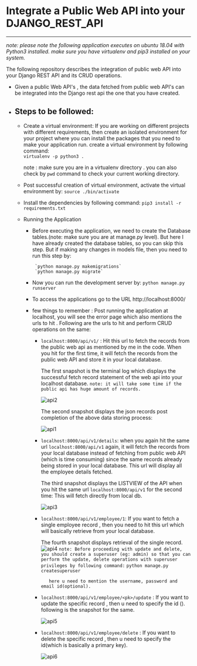 # Integrate a Public Web API into your DJANGO_REST_API
---
*note: please note the following application executes on ubuntu 18.04 with Python3 installed. make sure you have virtualenv and pip3 installed on your system.*

The following repository describes the integration of public web API into your Django REST API and its  CRUD operations.

+ Given a public Web API's , the data fetched from public web API's can be integrated into the Django rest api the one that you have created.

+ Steps to be followed:
    - 
    - Create a virtual environment: If you are working on different projects with different requirements, then create an isolated environment for your project where you can install the packages that you need to make your application run.
      create a virtual environment by following command:   
          `virtualenv -p python3 .`
      
      note : make sure you are in a virtualenv directory . you can also check by `pwd` command to check your current working       directory.
    
    - Post successful creation of virtual environment, activate the virtual environment by:
           `source ./bin/activate`
           
     - Install the dependencies by following command:
            `pip3 install -r requirements.txt`
            
     - Running the Application
         
         + Before executing the application, we need to create the Database tables.(note: make sure you are at manage.py level). But here I have already created the database tables, so you can skip this step. But if making any changes in models file, then you need to run this step by:
         
                `python manage.py makemigrations`
                `python manage.py migrate`
         
         + Now you can run the development server by:
                 `python manage.py runserver`
         
         + To access the applications go to the URL http://localhost:8000/
                  
         + few things to remember : Post running the application at localhost, you will see the error page which also                    mentions the urls to hit . Following are the urls to hit and perform CRUD operations on the same:
         
             - `localhost:8000/api/v1/` : Hit this url to fetch the records from the public web api as mentioned by me                        in the code. When you hit for the first time, it will fetch the records from the public web API and                          store it in your local database. 
             
                 The first snapshot is the terminal log which displays the successful fetch record statement of the web api                    into your localhost database. `note: it will take some time if the public api has huge amount of records.`
                 
                 ![api2](https://user-images.githubusercontent.com/21193492/68829285-5b1edb80-06ce-11ea-8a92-98df413c5e09.png)
                 
                 The second snapshot displays the json records post completion of the above data storing process:
                 
                  ![api1](https://user-images.githubusercontent.com/21193492/68829284-5b1edb80-06ce-11ea-9a99-d914555a1593.png)
                  
                    
             - `localhost:8000/api/v1/details`: when you again hit the same url `localhost:8000/api/v1` again, it will fetch                 the records from your local database instead of fetching from public web API (which is time consuming) since                 the same records already being stored in your local database. This url will display all the employee details                 fetched.
             
                 The third snapshot displays the LISTVIEW of the API when you hit the same url `localhost:8000/api/v1` for the second time: This will fetch directly from local db.
                  
                 ![api3](https://user-images.githubusercontent.com/21193492/68829286-5b1edb80-06ce-11ea-800b-b1e5cb3f4717.png)
                  
             
             - `localhost:8000/api/v1/employee/1`: If you want to fetch a single employee record , then you need to hit this                 url which will basically retrieve from your local database.
             
                The fourth snapshot displays retrieval of the single record.
                ![api4](https://user-images.githubusercontent.com/21193492/68829287-5bb77200-06ce-11ea-894d-8dc16bc5f05f.png)
               `note: Before proceeding with update and delete, you should create a superuser (eg: admin) so that you can                                 perform the update, delete operations with superuser privileges by following command:`
                      `python manage.py createsuperuser`
                      
                      here u need to mention the username, password and email id(optional).
                      
            - `localhost:8000/api/v1/employee/<pk>/update` : If you want to update the specific record , then u need                         to specify the id (<pk>). following is the snapshot for the same.
    
                ![api5](https://user-images.githubusercontent.com/21193492/68892669-8397eb80-0749-11ea-8834-593508e7c2ea.png)
            
            - `localhost:8000/api/v1/employee/delete` : If you want to delete the specific record , then u need to specify                  the id(which is basically a primary key).

                ![api6](https://user-images.githubusercontent.com/21193492/68892677-87c40900-0749-11ea-920a-ae3056fe84ac.png)

             
         

